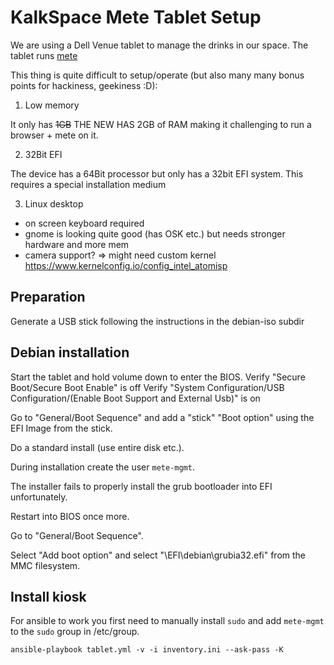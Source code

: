 # KalkSpace Mete Tablet Setup

We are using a Dell Venue tablet to manage the drinks in our space. The tablet runs [mete](https://github.com/chaosdorf/mete)

This thing is quite difficult to setup/operate (but also many many bonus points for hackiness, geekiness :D):

1. Low memory

It only has ~~1GB~~ THE NEW HAS 2GB of RAM making it challenging to run a browser + mete on it.

2. 32Bit EFI

The device has a 64Bit processor but only has a 32bit EFI system. This requires a special installation medium

3. Linux desktop

- on screen keyboard required
- gnome is looking quite good (has OSK etc.) but needs stronger hardware and more mem
- camera support? => might need custom kernel https://www.kernelconfig.io/config_intel_atomisp

## Preparation

Generate a USB stick following the instructions in the debian-iso subdir

## Debian installation

Start the tablet and hold volume down to enter the BIOS.
Verify "Secure Boot/Secure Boot Enable" is off
Verify "System Configuration/USB Configuration/(Enable Boot Support and External Usb)" is on

Go to "General/Boot Sequence" and add a "stick" "Boot option" using the EFI Image from the stick.

Do a standard install (use entire disk etc.).

During installation create the user `mete-mgmt`.

The installer fails to properly install the grub bootloader into EFI unfortunately.

Restart into BIOS once more.

Go to "General/Boot Sequence".

Select "Add boot option" and select "\EFI\debian\grubia32.efi" from the MMC filesystem.

## Install kiosk

For ansible to work you first need to manually install `sudo` and add `mete-mgmt`
to the `sudo` group in /etc/group.

`ansible-playbook tablet.yml -v -i inventory.ini --ask-pass -K`
